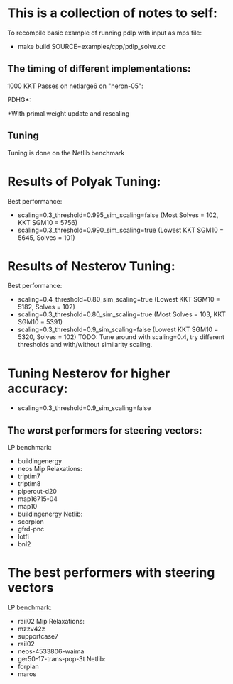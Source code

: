 # This is a collection of notes to self: 
To recompile basic example of running pdlp with input as mps file:
 - make build SOURCE=examples/cpp/pdlp_solve.cc

##  The timing of different implementations: 

1000 KKT Passes on netlarge6 on "heron-05":

PDHG*: 


*With primal weight update and rescaling


## Tuning 

Tuning is done on the Netlib benchmark

# Results of Polyak Tuning: 
Best performance: 
- scaling=0.3_threshold=0.995_sim_scaling=false (Most Solves = 102, KKT SGM10 = 5756)
- scaling=0.3_threshold=0.990_sim_scaling=true (Lowest KKT SGM10 = 5645, Solves = 101)

# Results of Nesterov Tuning:  
Best performance: 
- scaling=0.4_threshold=0.80_sim_scaling=true (Lowest KKT SGM10 = 5182, Solves = 102)
- scaling=0.3_threshold=0.80_sim_scaling=true (Most Solves = 103, KKT SGM10 = 5391)
- scaling=0.3_threshold=0.9_sim_scaling=false (Lowest KKT SGM10 = 5320, Solves =  102)
TODO: Tune around with scaling=0.4, try different thresholds and with/without similarity scaling.

# Tuning Nesterov for higher accuracy: 
- scaling=0.3_threshold=0.9_sim_scaling=false

## The worst performers for steering vectors:
LP benchmark: 
- buildingenergy
- neos
Mip Relaxations:
- triptim7
- triptim8
- piperout-d20
- map16715-04
- map10
- buildingenergy
Netlib:
- scorpion
- gfrd-pnc
- lotfi
- bnl2
# The best performers with steering vectors
LP benchmark: 
- rail02
Mip Relaxations:
- mzzv42z
- supportcase7
- rail02
- neos-4533806-waima
- ger50-17-trans-pop-3t
Netlib:
- forplan
- maros